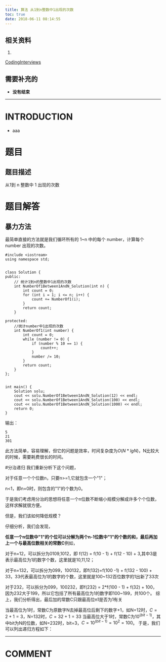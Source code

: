 ```yaml
---
title: 算法 从1到n整数中1出现的次数
toc: true
date: 2018-06-11 08:14:55
---
```




## 相关资料






  1.


[CodingInterviews](https://github.com/gatieme/CodingInterviews)







## 需要补充的






  * **没有结束**





* * *





# INTRODUCTION






  * aaa





# 题目




## 题目描述


从1到 n 整数中 1 出现的次数






# 题目解答




## 暴力方法


最简单直接的方法就是我们循环所有的 1~n 中的每个 number，计算每个 number 出现的次数。


    #include <iostream>
    using namespace std;


    class Solution {
    public:
    	// 统计1到n的整数中1出现的次数
    	int NumberOf1Between1AndN_Solution(int n) {
    		int count = 0;
    		for (int i = 1; i <= n; i++) {
    			count += NumberOf1(i);
    		}
    		return count;
    	}

    protected:
    	//统计number中1出现的次数
    	int NumberOf1(int number) {
    		int count = 0;
    		while (number != 0) {
    			if (number % 10 == 1) {
    				count++;
    			}
    			number /= 10;
    		}
    		return count;
    	}
    };


    int main() {
    	Solution solu;
    	cout << solu.NumberOf1Between1AndN_Solution(12) << endl;
    	cout << solu.NumberOf1Between1AndN_Solution(100) << endl;
    	cout << solu.NumberOf1Between1AndN_Solution(1000) << endl;
    	return 0;
    }


输出：


    5
    21
    301


此方法简单，容易理解，但它的问题是效率，时间复杂度为$O(N * lgN)$，N比较大的时候，需要耗费很长的时间。

#分治递归
我们重新分析下这个问题，

对于任意一个个位数n，只要n>=1,它就包含一个"1"；

n<1，即n=0时，则包含的"1"的个数为0。

于是我们考虑用分治的思想将任意一个n位数不断缩小规模分解成许多个个位数，这样求解就很方便。

但是，我们该如何降低规模？

仔细分析，我们会发现，

**任意一个n位数中"1"的个位可以分解为两个n-1位数中"1"的个数的和，最后再加上一个与最高位数相关的常数C**例如，

对于n=12，可以拆分为0109,1012，即 f(12) = f(10 - 1) + f(12 - 10) + 3,其中3是表示最高位为1的数字个数，这里就是10,11,12；

对于n=132，可以拆分为099，100132，即f(132)=f(100 -1) + f(132 - 100) + 33，33代表最高位为1的数字的个数，这里就是100~132百位数字的1出新了33次

对于232，可以拆分为099，100232，即f(232) = 2*f(100 - 1) + f(32) + 100，因为232大于199，所以它包括了所有最高位为1的数字即100~199，共100个。
综上，我们分析得出，最后加的常数C只跟最高位n1是否为1有关

当最高位为1时，常数C为原数字N去掉最高位后剩下的数字+1，如N=12时，$C = 2 + 1 = 3$，N=132时，$C = 32 + 1 = 33$
当最高位大于1时，常数C为$10^(bit-1)$，其中bit为N的位数，如N=232时，bit=3，$C = 10^(bit-1) = 10^2 = 100$。 于是，我们可以列出递归方程如下：











* * *





# COMMENT

